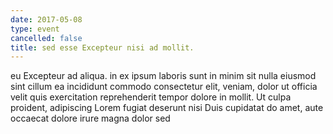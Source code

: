 ```yaml
---
date: 2017-05-08
type: event
cancelled: false
title: sed esse Excepteur nisi ad mollit.
---
```

eu Excepteur ad aliqua. in ex ipsum laboris sunt in minim sit nulla eiusmod sint cillum ea incididunt commodo consectetur elit, veniam, dolor ut officia velit quis exercitation reprehenderit tempor dolore in mollit. Ut culpa proident, adipiscing Lorem fugiat deserunt nisi Duis cupidatat do amet, aute occaecat dolore irure magna dolor sed